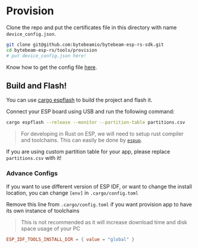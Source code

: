 # Provision

Clone the repo and put the certificates file in this directory with name `device_config.json`.

```sh
git clone git@github.com:bytebeamio/bytebeam-esp-rs-sdk.git
cd bytebeam-esp-rs/tools/provision
# put device_config.json here!
```
Know how to get the config file [here](https://bytebeam.io/docs/provisioning-a-device).

## Build and Flash!

You can use [cargo espflash](https://github.com/esp-rs/espflash) to build the project and flash it.

Connect your ESP board using USB and run the following command:
```sh
cargo espflash --release --monitor --partition-table partitions.csv
```

> For developing in Rust on ESP, we will need to setup rust compiler and toolchains. This can easily be done by [`espup`](https://esp-rs.github.io/book/installation/installation.html#espup).

If you are using custom partition table for your app, please replace `partitions.csv` with it!

### Advance Configs

If you want to use different version of ESP IDF, or want to change the install location, you can change `[env]` in `.cargo/config.toml`

Remove this line from `.cargo/config.toml` if you want provision app to have its own instance of toolchains
> This is not recommended as it will increase download time and disk space usage of your PC

```toml
ESP_IDF_TOOLS_INSTALL_DIR = { value = "global" }
```

